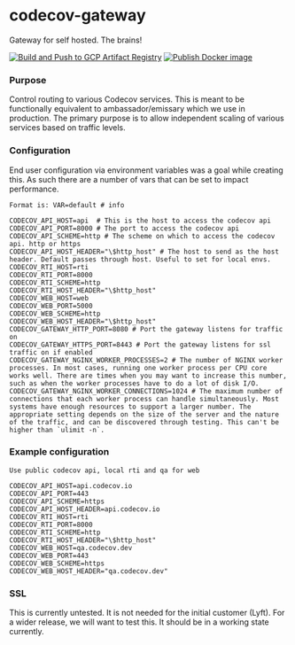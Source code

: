 # codecov-gateway
Gateway for self hosted. The brains!

[![Build and Push to GCP Artifact Registry](https://github.com/codecov/codecov-gateway/actions/workflows/gcr.yml/badge.svg)](https://github.com/codecov/codecov-gateway/actions/workflows/gcr.yml)
[![Publish Docker image](https://github.com/codecov/codecov-gateway/actions/workflows/release.yml/badge.svg)](https://github.com/codecov/codecov-gateway/actions/workflows/release.yml)

### Purpose
Control routing to various Codecov services. This is meant to be functionally equivalent to ambassador/emissary which we use in production. The primary purpose is to allow independent scaling of various services based on traffic levels.

### Configuration
End user configuration via environment variables was a goal while creating this. As such there are a number of vars that can be set to impact performance.
```text
Format is: VAR=default # info

CODECOV_API_HOST=api  # This is the host to access the codecov api
CODECOV_API_PORT=8000 # The port to access the codecov api
CODECOV_API_SCHEME=http # The scheme on which to access the codecov api. http or https
CODECOV_API_HOST_HEADER="\$http_host" # The host to send as the host header. Default passes through host. Useful to set for local envs.
CODECOV_RTI_HOST=rti
CODECOV_RTI_PORT=8000
CODECOV_RTI_SCHEME=http
CODECOV_RTI_HOST_HEADER="\$http_host"
CODECOV_WEB_HOST=web
CODECOV_WEB_PORT=5000
CODECOV_WEB_SCHEME=http
CODECOV_WEB_HOST_HEADER="\$http_host"
CODECOV_GATEWAY_HTTP_PORT=8080 # Port the gateway listens for traffic on
CODECOV_GATEWAY_HTTPS_PORT=8443 # Port the gateway listens for ssl traffic on if enabled
CODECOV_GATEWAY_NGINX_WORKER_PROCESSES=2 # The number of NGINX worker processes. In most cases, running one worker process per CPU core works well. There are times when you may want to increase this number, such as when the worker processes have to do a lot of disk I/O.
CODECOV_GATEWAY_NGINX_WORKER_CONNECTIONS=1024 # The maximum number of connections that each worker process can handle simultaneously. Most systems have enough resources to support a larger number. The appropriate setting depends on the size of the server and the nature of the traffic, and can be discovered through testing. This can't be higher than `ulimit -n`.
```
### Example configuration
```text
Use public codecov api, local rti and qa for web

CODECOV_API_HOST=api.codecov.io
CODECOV_API_PORT=443
CODECOV_API_SCHEME=https 
CODECOV_API_HOST_HEADER=api.codecov.io
CODECOV_RTI_HOST=rti
CODECOV_RTI_PORT=8000
CODECOV_RTI_SCHEME=http
CODECOV_RTI_HOST_HEADER="\$http_host"
CODECOV_WEB_HOST=qa.codecov.dev
CODECOV_WEB_PORT=443
CODECOV_WEB_SCHEME=https
CODECOV_WEB_HOST_HEADER="qa.codecov.dev"
```

### SSL
This is currently untested. It is not needed for the initial customer (Lyft). For a wider release, we will want to test this. It should be in a working state currently.